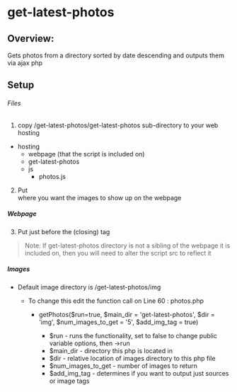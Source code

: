# get-latest-photos

## Overview:
Gets photos from a directory sorted by date descending and outputs them via ajax php

## Setup

###### Files

1. copy /get-latest-photos/get-latest-photos sub-directory to your web hosting

- hosting
  - webpage (that the script is included on)
  - get-latest-photos
  - js
    - photos.js

2. Put <div id="photos-container"></div> where you want the images to show up on the webpage

##### Webpage

3. Put <script src="get-latest-photos/js/photos.js"></script> just before the </body> (closing) tag
> Note: If get-latest-photos directory is not a sibling of the webpage it is included on, then you will need to alter the script src to reflect it

##### Images

- Default image directory is /get-latest-photos/img

  - To change this edit the function call on Line 60 : photos.php

    - getPhotos($run=true, $main_dir = 'get-latest-photos', $dir = 'img', $num_images_to_get = '5', $add_img_tag = true)

      - $run - runs the functionality, set to false to change public variable options, then ->run
      - $main_dir - directory this php is located in
      - $dir - relative location of images directory to this php file
      - $num_images_to_get - number of images to return
      - $add_img_tag - determines if you want to output just sources or image tags
